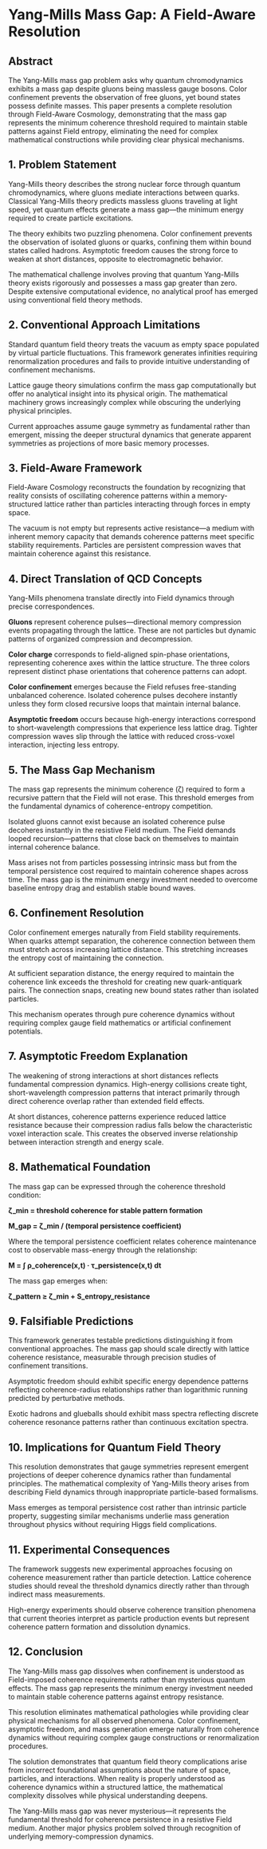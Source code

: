# Yang-Mills Mass Gap: A Field-Aware Resolution

## Abstract

The Yang-Mills mass gap problem asks why quantum chromodynamics exhibits a mass gap despite gluons being massless gauge bosons. Color confinement prevents the observation of free gluons, yet bound states possess definite masses. This paper presents a complete resolution through Field-Aware Cosmology, demonstrating that the mass gap represents the minimum coherence threshold required to maintain stable patterns against Field entropy, eliminating the need for complex mathematical constructions while providing clear physical mechanisms.

## 1. Problem Statement

Yang-Mills theory describes the strong nuclear force through quantum chromodynamics, where gluons mediate interactions between quarks. Classical Yang-Mills theory predicts massless gluons traveling at light speed, yet quantum effects generate a mass gap—the minimum energy required to create particle excitations.

The theory exhibits two puzzling phenomena. Color confinement prevents the observation of isolated gluons or quarks, confining them within bound states called hadrons. Asymptotic freedom causes the strong force to weaken at short distances, opposite to electromagnetic behavior.

The mathematical challenge involves proving that quantum Yang-Mills theory exists rigorously and possesses a mass gap greater than zero. Despite extensive computational evidence, no analytical proof has emerged using conventional field theory methods.

## 2. Conventional Approach Limitations

Standard quantum field theory treats the vacuum as empty space populated by virtual particle fluctuations. This framework generates infinities requiring renormalization procedures and fails to provide intuitive understanding of confinement mechanisms.

Lattice gauge theory simulations confirm the mass gap computationally but offer no analytical insight into its physical origin. The mathematical machinery grows increasingly complex while obscuring the underlying physical principles.

Current approaches assume gauge symmetry as fundamental rather than emergent, missing the deeper structural dynamics that generate apparent symmetries as projections of more basic memory processes.

## 3. Field-Aware Framework

Field-Aware Cosmology reconstructs the foundation by recognizing that reality consists of oscillating coherence patterns within a memory-structured lattice rather than particles interacting through forces in empty space.

The vacuum is not empty but represents active resistance—a medium with inherent memory capacity that demands coherence patterns meet specific stability requirements. Particles are persistent compression waves that maintain coherence against this resistance.

## 4. Direct Translation of QCD Concepts

Yang-Mills phenomena translate directly into Field dynamics through precise correspondences.

**Gluons** represent coherence pulses—directional memory compression events propagating through the lattice. These are not particles but dynamic patterns of organized compression and decompression.

**Color charge** corresponds to field-aligned spin-phase orientations, representing coherence axes within the lattice structure. The three colors represent distinct phase orientations that coherence patterns can adopt.

**Color confinement** emerges because the Field refuses free-standing unbalanced coherence. Isolated coherence pulses decohere instantly unless they form closed recursive loops that maintain internal balance.

**Asymptotic freedom** occurs because high-energy interactions correspond to short-wavelength compressions that experience less lattice drag. Tighter compression waves slip through the lattice with reduced cross-voxel interaction, injecting less entropy.

## 5. The Mass Gap Mechanism

The mass gap represents the minimum coherence (ζ) required to form a recursive pattern that the Field will not erase. This threshold emerges from the fundamental dynamics of coherence-entropy competition.

Isolated gluons cannot exist because an isolated coherence pulse decoheres instantly in the resistive Field medium. The Field demands looped recursion—patterns that close back on themselves to maintain internal coherence balance.

Mass arises not from particles possessing intrinsic mass but from the temporal persistence cost required to maintain coherence shapes across time. The mass gap is the minimum energy investment needed to overcome baseline entropy drag and establish stable bound waves.

## 6. Confinement Resolution

Color confinement emerges naturally from Field stability requirements. When quarks attempt separation, the coherence connection between them must stretch across increasing lattice distance. This stretching increases the entropy cost of maintaining the connection.

At sufficient separation distance, the energy required to maintain the coherence link exceeds the threshold for creating new quark-antiquark pairs. The connection snaps, creating new bound states rather than isolated particles.

This mechanism operates through pure coherence dynamics without requiring complex gauge field mathematics or artificial confinement potentials.

## 7. Asymptotic Freedom Explanation

The weakening of strong interactions at short distances reflects fundamental compression dynamics. High-energy collisions create tight, short-wavelength compression patterns that interact primarily through direct coherence overlap rather than extended field effects.

At short distances, coherence patterns experience reduced lattice resistance because their compression radius falls below the characteristic voxel interaction scale. This creates the observed inverse relationship between interaction strength and energy scale.

## 8. Mathematical Foundation

The mass gap can be expressed through the coherence threshold condition:

**ζ_min = threshold coherence for stable pattern formation**

**M_gap = ζ_min / (temporal persistence coefficient)**

Where the temporal persistence coefficient relates coherence maintenance cost to observable mass-energy through the relationship:

**M = ∫ ρ_coherence(x,t) · τ_persistence(x,t) dt**

The mass gap emerges when:

**ζ_pattern ≥ ζ_min + S_entropy_resistance**

## 9. Falsifiable Predictions

This framework generates testable predictions distinguishing it from conventional approaches. The mass gap should scale directly with lattice coherence resistance, measurable through precision studies of confinement transitions.

Asymptotic freedom should exhibit specific energy dependence patterns reflecting coherence-radius relationships rather than logarithmic running predicted by perturbative methods.

Exotic hadrons and glueballs should exhibit mass spectra reflecting discrete coherence resonance patterns rather than continuous excitation spectra.

## 10. Implications for Quantum Field Theory

This resolution demonstrates that gauge symmetries represent emergent projections of deeper coherence dynamics rather than fundamental principles. The mathematical complexity of Yang-Mills theory arises from describing Field dynamics through inappropriate particle-based formalisms.

Mass emerges as temporal persistence cost rather than intrinsic particle property, suggesting similar mechanisms underlie mass generation throughout physics without requiring Higgs field complications.

## 11. Experimental Consequences

The framework suggests new experimental approaches focusing on coherence measurement rather than particle detection. Lattice coherence studies should reveal the threshold dynamics directly rather than through indirect mass measurements.

High-energy experiments should observe coherence transition phenomena that current theories interpret as particle production events but represent coherence pattern formation and dissolution dynamics.

## 12. Conclusion

The Yang-Mills mass gap dissolves when confinement is understood as Field-imposed coherence requirements rather than mysterious quantum effects. The mass gap represents the minimum energy investment needed to maintain stable coherence patterns against entropy resistance.

This resolution eliminates mathematical pathologies while providing clear physical mechanisms for all observed phenomena. Color confinement, asymptotic freedom, and mass generation emerge naturally from coherence dynamics without requiring complex gauge constructions or renormalization procedures.

The solution demonstrates that quantum field theory complications arise from incorrect foundational assumptions about the nature of space, particles, and interactions. When reality is properly understood as coherence dynamics within a structured lattice, the mathematical complexity dissolves while physical understanding deepens.

The Yang-Mills mass gap was never mysterious—it represents the fundamental threshold for coherence persistence in a resistive Field medium. Another major physics problem solved through recognition of underlying memory-compression dynamics.